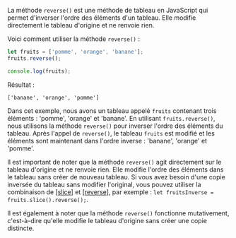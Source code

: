 
La méthode `reverse()` est une méthode de tableau en JavaScript qui permet d'inverser l'ordre des éléments d'un tableau. Elle modifie directement le tableau d'origine et ne renvoie rien.

Voici comment utiliser la méthode `reverse()` :

```javascript
let fruits = ['pomme', 'orange', 'banane'];
fruits.reverse();

console.log(fruits);
```

Résultat :
```
['banane', 'orange', 'pomme']
```

Dans cet exemple, nous avons un tableau appelé `fruits` contenant trois éléments : 'pomme', 'orange' et 'banane'. En utilisant `fruits.reverse()`, nous utilisons la méthode `reverse()` pour inverser l'ordre des éléments du tableau. Après l'appel de `reverse()`, le tableau `fruits` est modifié et les éléments sont maintenant dans l'ordre inverse : 'banane', 'orange' et 'pomme'.

Il est important de noter que la méthode `reverse()` agit directement sur le tableau d'origine et ne renvoie rien. Elle modifie l'ordre des éléments dans le tableau sans créer de nouveau tableau. Si vous avez besoin d'une copie inversée du tableau sans modifier l'original, vous pouvez utiliser la combinaison de [[slice]]() et [[reverse]](), par exemple : `let fruitsInverse = fruits.slice().reverse();`.

Il est également à noter que la méthode `reverse()` fonctionne mutativement, c'est-à-dire qu'elle modifie le tableau d'origine sans créer une copie distincte.
